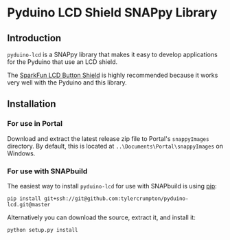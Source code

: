 # Pyduino LCD Shield SNAPpy Library

## Introduction

`pyduino-lcd` is a SNAPpy library that makes it easy to develop applications for the Pyduino that use an LCD shield.

The [SparkFun LCD Button Shield](https://www.sparkfun.com/products/13293) is highly recommended
because it works very well with the Pyduino and this library.

## Installation

### For use in Portal

Download and extract the latest release zip file to Portal's `snappyImages` directory. 
By default, this is located at `..\Documents\Portal\snappyImages` on Windows.

### For use with SNAPbuild

The easiest way to install `pyduino-lcd` for use with SNAPbuild is using 
[pip](https://pip.pypa.io/en/latest/installing.html):

    pip install git+ssh://git@github.com:tylercrumpton/pyduino-lcd.git@master

Alternatively you can download the source, extract it, and install it:

    python setup.py install
